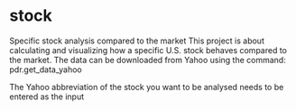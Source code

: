 # stock
Specific stock analysis compared to the market
This project is about calculating and visualizing how a specific U.S. stock behaves compared to the market. 
The data can be downloaded from Yahoo using the command: pdr.get_data_yahoo

The Yahoo abbreviation  of the stock you want to be analysed needs to be entered as the input
